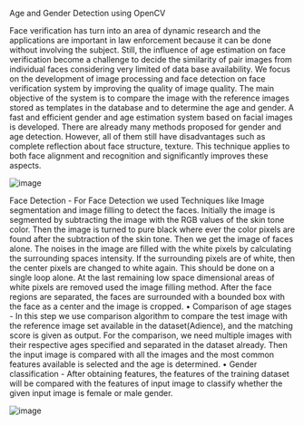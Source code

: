 Age and Gender Detection using OpenCV

Face verification has turn into an area of dynamic research and the applications are important in law enforcement because it can be done without involving the subject. Still, the influence of age estimation on face verification become a challenge to decide the similarity of
pair images from individual faces considering very limited of data base availability.
We focus on the development of image processing and face detection on face
verification system by improving the quality of image quality. The main objective of
the system is to compare the image with the reference images stored as templates in
the database and to determine the age and gender. A fast and efficient gender and age
estimation system based on facial images is developed. There are already many
methods proposed for gender and age detection. However, all of them still have
disadvantages such as complete reflection about face structure, texture. This
technique applies to both face alignment and recognition and significantly improves
these aspects.


![image](https://user-images.githubusercontent.com/61080527/147287433-a0d8b338-dd12-47cb-965f-7778b170c8d6.png)



Face Detection - For Face Detection we used Techniques like Image
segmentation and image filling to detect the faces. Initially the image is
segmented by subtracting the image with the RGB values of the skin tone
color. Then the image is turned to pure black where ever the color pixels are
found after the subtraction of the skin tone. Then we get the image of faces
alone. The noises in the image are filled with the white pixels by calculating
the surrounding spaces intensity. If the surrounding pixels are of white, then
the center pixels are changed to white again. This should
be done on a single loop alone. At the last remaining low space dimensional
areas of white pixels are removed used the image filling method. After the face
regions are separated, the faces are surrounded with a bounded box with the
face as a center and the image is cropped.
• Comparison of age stages - In this step we use comparison algorithm to
compare the test image with the reference image set available in the
dataset(Adience), and the matching score is given as output. For the
comparison, we need multiple images with their respective ages specified and
separated in the dataset already. Then the input image is compared with all the
images and the most common features available is selected and the age is
determined.
• Gender classification - After obtaining features, the features of the training
dataset will be compared with the features of input image to classify whether
the given input image is female or male gender.

![image](https://user-images.githubusercontent.com/61080527/147287505-76630343-b249-42d5-bfd9-c5f754cbc375.png)

